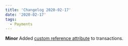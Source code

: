 ```yaml
---
title: 'Changelog 2020-02-17'
date: '2020-02-17'
tags:
  - Payments
---
```

**Minor** Added [custom reference attribute](/docs/commerce-cloud/payments/transactions/capture-a-transaction) to transactions.
